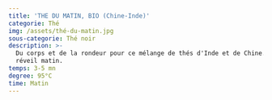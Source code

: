 ```yaml
---
title: 'THE DU MATIN, BIO (Chine-Inde)'
categorie: Thé
img: /assets/thé-du-matin.jpg
sous-categorie: Thé noir
description: >-
  Du corps et de la rondeur pour ce mélange de thés d'Inde et de Chine. Un vrai
  réveil matin.
temps: 3-5 mn
degree: 95°C
time: Matin
---
```


